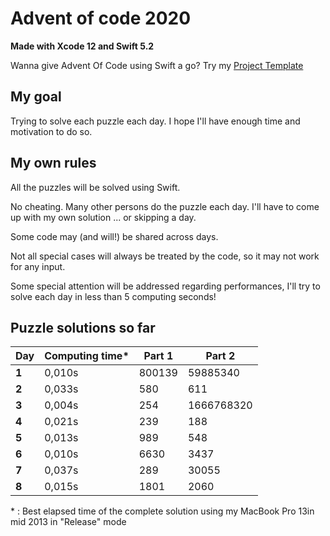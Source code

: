# Advent of code 2020
**Made with Xcode 12 and Swift 5.2**

Wanna give Advent Of Code using Swift a go? Try my [Project Template](https://github.com/Dean151/Advent-of-code-Swift-Starter)

## My goal
Trying to solve each puzzle each day.
I hope I'll have enough time and motivation to do so.

## My own rules

All the puzzles will be solved using Swift.

No cheating. Many other persons do the puzzle each day.
I'll have to come up with my own solution ... or skipping a day.

Some code may (and will!) be shared across days.

Not all special cases will always be treated by the code, so it may not work for any input.

Some special attention will be addressed regarding performances, I'll try to solve each day in less than 5 computing seconds!

## Puzzle solutions so far

| Day    | Computing time* | Part 1     | Part 2     |
|--------|-----------------|------------|------------|
| **1**  | 0,010s          | 800139     | 59885340   |
| **2**  | 0,033s          | 580        | 611        |
| **3**  | 0,004s          | 254        | 1666768320 |
| **4**  | 0,021s          | 239        | 188        |
| **5**  | 0,013s          | 989        | 548        |
| **6**  | 0,010s          | 6630       | 3437       |
| **7**  | 0,037s          | 289        | 30055      |
| **8**  | 0,015s          | 1801       | 2060       |

\* : Best elapsed time of the complete solution using my MacBook Pro 13in mid 2013 in "Release" mode
